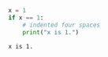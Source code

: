 ```python
x = 1
if x == 1:
    # indented four spaces
    print("x is 1.")
```

    x is 1.



```python

```
